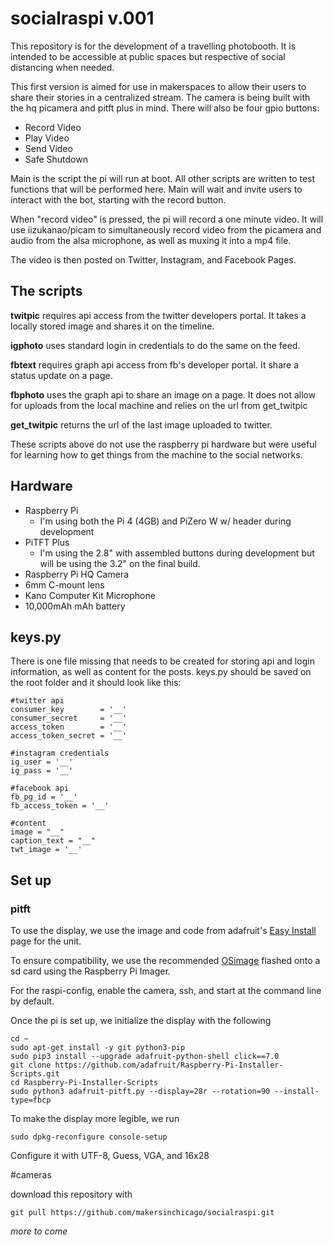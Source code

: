 # socialraspi v.001
 This repository is for the development of a travelling photobooth. It is intended to be accessible at public spaces but respective of social distancing when needed.
 
 This first version is aimed for use in makerspaces to allow their users to share their stories in a centralized stream. The camera is being built with the hq picamera and pitft plus in mind. There will also be four gpio buttons:
 
- Record Video
- Play Video
- Send Video
- Safe Shutdown

Main is the script the pi will run at boot. All other scripts are written to test functions that will be performed here. Main will wait and invite users to interact with the bot, starting with the record button.

When "record video" is pressed, the pi will record a one minute video. It will use iizukanao/picam to simultaneously record video from the picamera and audio from the alsa microphone, as well as muxing it into a mp4 file.

The video is then posted on Twitter, Instagram, and Facebook Pages.

## The scripts

**twitpic** requires api access from the twitter developers portal. It takes a locally stored image and shares it on the timeline.

**igphoto** uses standard login in credentials to do the same on the feed.

**fbtext** requires graph api access from fb's developer portal. It share a status update on a page.

**fbphoto** uses the graph api to share an image on a page. It does not allow for uploads from the local machine and relies on the url from get_twitpic

**get_twitpic** returns the url of the last image uploaded to twitter. 

These scripts above do not use the raspberry pi hardware but were useful for learning how to get things from the machine to the social networks.

## Hardware

- Raspberry Pi
  - I'm using both the Pi 4 (4GB) and PiZero W w/ header during development
- PiTFT Plus
  - I'm using the 2.8" with assembled buttons during development but will be using the 3.2" on the final build.
- Raspberry Pi HQ Camera
- 6mm C-mount lens
- Kano Computer Kit Microphone
- 10,000mAh mAh battery

## keys.py

There is one file missing that needs to be created for storing api and login information, as well as content for the posts. keys.py should be saved on the root folder and it should look like this:

    #twitter api
    consumer_key        = '__'
    consumer_secret     = '__'
    access_token        = '__'
    access_token_secret = '__'
    
    #instagram credentials
    ig_user = '__'
    ig_pass = '__'
    
    #facebook api
    fb_pg_id = '__'
    fb_access_token = '__'
    
    #content
    image = "__"
    caption_text = "__"
    twt_image = '__'

## Set up

### pitft
To use the display, we use the image and code from adafruit's [Easy Install](https://learn.adafruit.com/adafruit-pitft-28-inch-resistive-touchscreen-display-raspberry-pi/easy-install-2) page for the unit.

To ensure compatibility, we use the recommended [OSimage](https://downloads.raspberrypi.org/raspios_armhf/images/raspios_armhf-2020-12-04/) flashed onto a sd card using the Raspberry Pi Imager.

For the raspi-config, enable the camera, ssh, and start at the command line by default.

Once the pi is set up, we initialize the display with the following

    cd ~
    sudo apt-get install -y git python3-pip
    sudo pip3 install --upgrade adafruit-python-shell click==7.0
    git clone https://github.com/adafruit/Raspberry-Pi-Installer-Scripts.git
    cd Raspberry-Pi-Installer-Scripts
    sudo python3 adafruit-pitft.py --display=28r --rotation=90 --install-type=fbcp

To make the display more legible, we run

    sudo dpkg-reconfigure console-setup

Configure it with UTF-8, Guess, VGA, and 16x28

#cameras

download this repository with

    git pull https://github.com/makersinchicago/socialraspi.git

*more to come*
